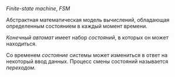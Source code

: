 *Finite-state machine*, *FSM*

Абстрактная математическая модель вычислений, обладающая определенным состоянием в каждый момент времени.

*Конечный автомат* имеет набор *состояний*, в которых он может находиться. 

Со временем *состояние* системы может измениться в ответ на некоторый ввод данных. Процесс смены состояний называется *переходом*.
